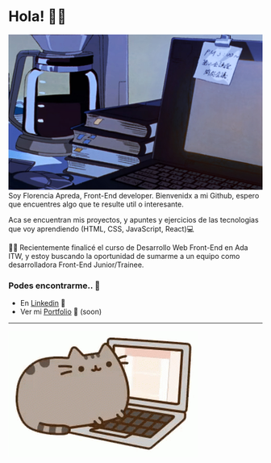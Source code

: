 # Hola! 💖✨

![header](header.jpg)
Soy Florencia Apreda, Front-End developer. Bienvenidx a mi Github, espero que encuentres algo que te resulte util o interesante.

Aca se encuentran mis proyectos, y apuntes y ejercicios de las tecnologias que voy aprendiendo (HTML, CSS, JavaScript, React)💻

👩‍💻 Recientemente finalicé el curso de Desarrollo Web Front-End en Ada ITW, y estoy buscando la oportunidad de sumarme a un equipo como desarrolladora Front-End Junior/Trainee.

### Podes encontrarme.. 👀️

- En [Linkedin](https://github.com/FlorApreda) 💜
- Ver mi [Portfolio]() 💜 (soon)

---

![header](pusheen.gif)
